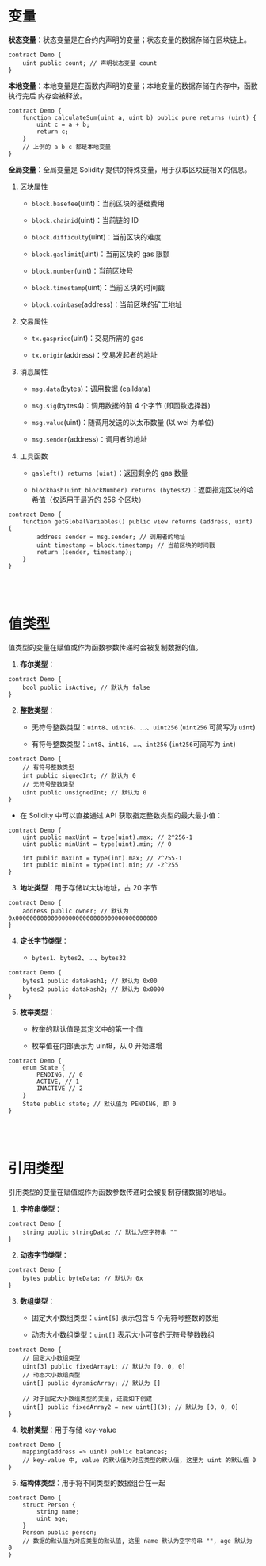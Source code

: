 # 变量

**状态变量**：状态变量是在合约内声明的变量；状态变量的数据存储在区块链上。

```solidity
contract Demo {
    uint public count; // 声明状态变量 count
}
```

**本地变量**：本地变量是在函数内声明的变量；本地变量的数据存储在内存中，函数执行完后 内存会被释放。

```solidity
contract Demo {
    function calculateSum(uint a, uint b) public pure returns (uint) {
        uint c = a + b;
        return c;
    }
    // 上例的 a b c 都是本地变量
}
```

**全局变量**：全局变量是 Solidity 提供的特殊变量，用于获取区块链相关的信息。

1. 区块属性

    - `block.basefee`(uint)：当前区块的基础费用

    - `block.chainid`(uint)：当前链的 ID

    - `block.difficulty`(uint)：当前区块的难度

    - `block.gaslimit`(uint)：当前区块的 gas 限额

    - `block.number`(uint)：当前区块号

    - `block.timestamp`(uint)：当前区块的时间戳

    - `block.coinbase`(address)：当前区块的矿工地址

2. 交易属性

    - `tx.gasprice`(uint)：交易所需的 gas

    - `tx.origin`(address)：交易发起者的地址

3. 消息属性

    - `msg.data`(bytes)：调用数据 (calldata)

    - `msg.sig`(bytes4)：调用数据的前 4 个字节 (即函数选择器)

    - `msg.value`(uint)：随调用发送的以太币数量 (以 wei 为单位)

    - `msg.sender`(address)：调用者的地址

4. 工具函数

    - `gasleft() returns (uint)`：返回剩余的 gas 数量

    - `blockhash(uint blockNumber) returns (bytes32)`：返回指定区块的哈希值（仅适用于最近的 256 个区块）

```solidity
contract Demo {
    function getGlobalVariables() public view returns (address, uint) {
        address sender = msg.sender; // 调用者的地址
        uint timestamp = block.timestamp; // 当前区块的时间戳
        return (sender, timestamp);
    }
}
```

<br><br>

# 值类型

值类型的变量在赋值或作为函数参数传递时会被复制数据的值。

1.  **布尔类型**：

```solidity
contract Demo {
    bool public isActive; // 默认为 false
}
```

2.  **整数类型**：

    -   无符号整数类型：`uint8`、`uint16`、...、`uint256` (`uint256` 可简写为 `uint`)

    -   有符号整数类型：`int8`、`int16`、...、`int256` (`int256`可简写为 `int`)

```solidity
contract Demo {
    // 有符号整数类型
    int public signedInt; // 默认为 0
    // 无符号整数类型
    uint public unsignedInt; // 默认为 0
}
```

-   在 Solidity 中可以直接通过 API 获取指定整数类型的最大最小值：

```solidity
contract Demo {
    uint public maxUint = type(uint).max; // 2^256-1
    uint public minUint = type(uint).min; // 0

    int public maxInt = type(int).max; // 2^255-1
    int public minInt = type(int).min; // -2^255
}
```

3.  **地址类型**：用于存储以太坊地址，占 20 字节

```solidity
contract Demo {
    address public owner; // 默认为 0x0000000000000000000000000000000000000000
}
```

4.  **定长字节类型**：

    -   `bytes1`、`bytes2`、...、`bytes32`

```solidity
contract Demo {
    bytes1 public dataHash1; // 默认为 0x00
    bytes2 public dataHash2; // 默认为 0x0000
}
```

5.  **枚举类型**：

    -   枚举的默认值是其定义中的第一个值

    -   枚举值在内部表示为 uint8，从 0 开始递增

```solidity
contract Demo {
    enum State {
        PENDING, // 0
        ACTIVE, // 1
        INACTIVE // 2
    }
    State public state; // 默认值为 PENDING, 即 0
}
```

<br><br>

# 引用类型

引用类型的变量在赋值或作为函数参数传递时会被复制存储数据的地址。

1.  **字符串类型**：

```solidity
contract Demo {
    string public stringData; // 默认为空字符串 ""
}
```

2.  **动态字节类型**：

```solidity
contract Demo {
    bytes public byteData; // 默认为 0x
}
```

3.  **数组类型**：

    -   固定大小数组类型：`uint[5]` 表示包含 5 个无符号整数的数组

    -   动态大小数组类型：`uint[]` 表示大小可变的无符号整数数组

```solidity
contract Demo {
    // 固定大小数组类型
    uint[3] public fixedArray1; // 默认为 [0, 0, 0]
    // 动态大小数组类型
    uint[] public dynamicArray; // 默认为 []

    // 对于固定大小数组类型的变量, 还能如下创建
    uint[] public fixedArray2 = new uint[](3); // 默认为 [0, 0, 0]
}
```

4.  **映射类型**：用于存储 key-value

```solidity
contract Demo {
    mapping(address => uint) public balances;
    // key-value 中, value 的默认值为对应类型的默认值, 这里为 uint 的默认值 0
}
```

5.  **结构体类型**：用于将不同类型的数据组合在一起

```solidity
contract Demo {
    struct Person {
        string name;
        uint age;
    }
    Person public person;
    // 数据的默认值为对应类型的默认值, 这里 name 默认为空字符串 "", age 默认为 0
}
```

<br>
